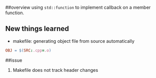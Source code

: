 ##overview
using ```std::function``` to implement callback on a member function.


## New things learned
- makefile: generating object file from source automatically
```makefile
OBJ = $(SRC:.cpp=.o)
```

##issue
1. Makefile does not track header changes